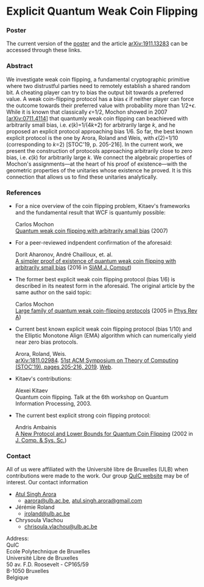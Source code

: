 # Explicit Quantum Weak Coin Flipping

### Poster

The current version of the [poster](QIPposter.pdf) and the article [arXiv:1911.13283](https://arxiv.org/abs/1911.13283) can be accessed through these links.

### Abstract

We investigate weak coin flipping, a fundamental cryptographic primitive where two distrustful parties need to remotely establish a shared random bit. A cheating player can try to bias the output bit towards a preferred value. A weak coin-flipping protocol has a bias *ϵ* if neither player can force the outcome towards their preferred value with probability more than 1/2+*ϵ*. While it is known that classically *ϵ*=1/2, Mochon
showed in 2007 [[arXiv:0711.4114](https://arxiv.org/abs/0711.4114)] that quantumly weak coin flipping can beachieved with arbitrarily small bias, i.e. *ϵ*(*k*)=1/(4*k*+2) for arbitrarily large *k*, and he proposed an explicit protocol approaching bias 1/6. So far, the best known explicit protocol is the one by Arora, Roland and Weis, with *ϵ*(2)=1/10 (corresponding to *k*=2) [STOC'19, p. 205-216]. In the current work, we present the construction of protocols approaching arbitrarily close to zero bias, i.e. *ϵ*(*k*) for arbitrarily large *k*. We connect the algebraic properties of Mochon's assignments—at the heart of his proof of existence—with the geometric properties of the unitaries whose
existence he proved. It is this connection that allows us to find these unitaries analytically.

### References

* For a nice overview of the coin flipping problem, Kitaev's frameworks and the fundamental result that WCF is quantumly possible:


  Carlos Mochon  
  [Quantum weak coin flipping with arbitrarily small bias](https://arxiv.org/abs/0711.4114) (2007)

* For a peer-reviewed indpendent confirmation of the aforesaid:

  Dorit Aharonov, André Chailloux, et. al.  
  [A simpler proof of existence of quantum weak coin flipping with arbitrarily small bias](https://arxiv.org/abs/1402.7166) (2016 in [SIAM J. Comput](https://doi.org/10.1137/14096387X))

* The former best explicit weak coin flipping protocol (bias 1/6) is described in its neatest form in the aforesaid. The original article by the same author on the said topic:  

  Carlos Mochon  
  [Large family of quantum weak coin-flipping protocols](https://arxiv.org/abs/quant-ph/0502068) (2005 in [Phys Rev A](https://journals.aps.org/pra/abstract/10.1103/PhysRevA.72.022341))

* Current best known explicit weak coin flipping protocol (bias 1/10) and the Elliptic Monotone Align (EMA) algorithm which can numerically yield near zero bias protocols.  

  Arora, Roland, Weis.  
  [arXiv:1811.02984](https://arxiv.org/abs/1811.02984). [51st ACM Symposium on Theory of Computing (STOC'19), pages 205-216, 2019](http://dx.doi.org/10.1145/3313276.3316306). [ Web](https://atulsingharora.github.io/WCF).

* Kitaev's contributions:  

  Alexei Kitaev  
  Quantum coin flipping. Talk at the 6th workshop on Quantum Information Processing, 2003.

* The current best explicit strong coin flipping protocol:  


  Andris Ambainis  
  [A New Protocol and Lower Bounds for Quantum Coin Flipping](https://arxiv.org/abs/quant-ph/0204022) (2002 in [J. Comp. & Sys. Sc.](https://www.sciencedirect.com/science/article/pii/S0022000003001417))

### Contact
All of us were affiliated with the Université libre de Bruxelles (ULB) when contributions were made to the work. Our group [QuIC website](http://quic.ulb.ac.be) may be of interest. Our contact information
- [Atul Singh Arora](https://atulsingharora.github.io) 
	- aarora@ulb.ac.be, atul.singh.arora@gmail.com
- Jérémie Roland
	- jroland@ulb.ac.be
- Chrysoula Vlachou
	- chrisoula.vlachou@ulb.ac.be



Address:  
QuIC  
Ecole Polytechnique de Bruxelles  
Université Libre de Bruxelles  
50 av. F.D. Roosevelt - CP165/59  
B-1050 Bruxelles  
Belgique  